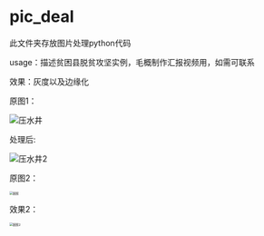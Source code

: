 # pic_deal

此文件夹存放图片处理python代码



usage：描述贫困县脱贫攻坚实例，毛概制作汇报视频用，如需可联系

效果：灰度以及边缘化

原图1：

![压水井](\images\压水井.jpg)

处理后:

![压水井2](\images\压水井2.jpg)

原图2：

<img src="\images\厨房.jpg" alt="厨房" style="zoom:37%;" />





效果2：

<img src="\images\厨房2.jpg" alt="厨房2" style="zoom:37%;" />

